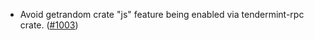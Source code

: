 - Avoid getrandom crate "js" feature being enabled via tendermint-rpc crate.
  ([#1003](https://github.com/anoma/anoma/pull/1003))